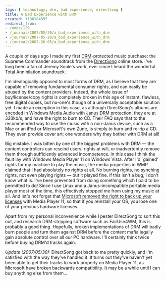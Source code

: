 ```yaml
---
tags: [ technology, drm, bad experience, directsong ]
title: A Bad Experience with DRM
created: 1180184395
redirect_from:
- /node/129
- /journal/2007/05/26/a_bad_experience_with_drm
- /journal/2007-05-26/a_bad_experience_with_drm
- /journal/2007-26-05/a_bad_experience_with_drm
---
```

A couple of days ago I made my first
[DRM](http://en.wikipedia.org/wiki/Digital_rights_management)-protected music
purchase: the Supreme Commander soundtrack from the
[DirectSong](http://www.directsong.com) online store. I've long been a fan of
Jeremy Soule's work, ever since I heard the wonderful Total Annihilation
soundtrack.<!--break-->

I'm idealogically opposed to most forms of DRM, as I believe that they are
capable of removing fundamental consumer rights, and can easily be abused by the
content providers. Indeed, the whole issue of buy/license/copy rights is
completely broken in this age of instant, flawless, free digital copies, but
no-one's though of a universally acceptable solution yet. I made an exception in
this case, as although DirectSong's albums are encoded in Windows Media Audio
with [Janus DRM](http://en.wikipedia.org/wiki/Janus_%28DRM%29) protection, they
are at 320kb/s, and have the right to burn to CD. Their FAQ says that to the
recommended way to use the music with  a non-Janus device, such as a Mac or an
iPod or Microsoft's own Zune, is simply to burn and re-rip a CD. They even
provide cover art; one wonders why they bother with DRM at all!

Big mistake. I was bitten by one of the biggest problems with DRM &mdash; the
content controllers can rescind users' rights at will, or inadvertently remove
them through sufficiently advanced incompetence. In this case I think the fault
lay with Windows Media Player 11 on Windows Vista. After I'd `gained' rights for
my machine to play the music, the media properties in WMP claimed that I had
absolutely no rights at all. No burning rights, no synching rights, not even
playing rights &mdash; but it played fine. If this isn't a bug, I don't know
what is. I've been prevented from doing something which I paid to be permitted
to do! Since I use Linux and a Janus-incompatible portable media player most of
the time, this effectively stopped me from using my music at all. And let's not
forget that [Microsoft removed the right to back up your
licenses](http://www.theinquirer.net/default.aspx?article=34523) with Media
Player 11, so that if you reinstall your OS, you lose one of your precious
hardware licenses.

Apart from my personal inconvenience while I pester DirectSong to sort this out,
and research DRM-stripping software such as FairUse4WM, this is probably a good
thing. Hopefully, broken implementations of DRM will badly burn people and turn
them against DRM before the content mafia legally gain absolute control over all
our PC hardware. I'll certainly think twice before buying DRM'd tracks again.

_Update (2007/05/30):_ DirectSong got back to me pretty quickly, and I'm
satisfied with the way they've handled it. It turns out they've haven't yet been
able to get their tracks to work properly on Media Player 11, as Microsoft have
broken backwards compatibility. It may be a while until I can buy anything else
from them...